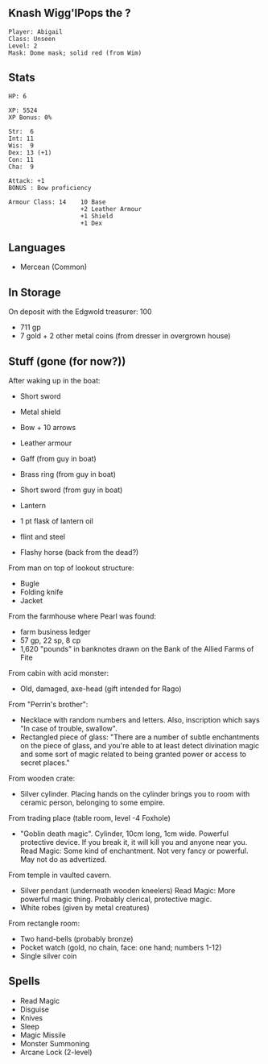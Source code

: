 ## Knash Wigg'lPops the ?

    Player: Abigail
    Class: Unseen
    Level: 2
    Mask: Dome mask; solid red (from Wim)

## Stats

    HP: 6

    XP: 5524
    XP Bonus: 0%

    Str:  6
    Int: 11
    Wis:  9
    Dex: 13 (+1)
    Con: 11
    Cha:  9

    Attack: +1
    BONUS : Bow proficiency

    Armour Class: 14    10 Base
                        +2 Leather Armour
                        +1 Shield
                        +1 Dex

## Languages

- Mercean (Common)

## In Storage

On deposit with the Edgwold treasurer: 100

* 711 gp
* 7 gold + 2 other metal coins (from dresser in overgrown house)

## Stuff (gone (for now?))

After waking up in the boat:

* Short sword
* Metal shield
* Bow + 10 arrows
* Leather armour
* Gaff (from guy in boat)
* Brass ring (from guy in boat)
* Short sword (from guy in boat)
* Lantern
* 1 pt flask of lantern oil
* flint and steel

* Flashy horse (back from the dead?)

From man on top of lookout structure:
* Bugle
* Folding knife
* Jacket

From the farmhouse where Pearl was found:
* farm business ledger
* 57 gp, 22 sp, 8 cp
* 1,620 "pounds" in banknotes drawn on the Bank of the Allied Farms of Fite

From cabin with acid monster:
* Old, damaged, axe-head (gift intended for Rago)

From "Perrin's brother":
* Necklace with random numbers and letters. Also, inscription which says
 "In case of trouble, swallow".
* Rectangled piece of glass: "There are a number of subtle enchantments on
  the piece of glass, and you're able to at least detect divination magic
  and some sort of magic related to being granted power or access to secret
  places."

From wooden crate:
* Silver cylinder. Placing hands on the cylinder brings you to room
  with ceramic person, belonging to some empire.

From trading place (table room, level -4 Foxhole)
* "Goblin death magic". Cylinder, 10cm long, 1cm wide. Powerful protective
  device. If you break it, it will kill you and anyone near you.
  Read Magic: Some kind of enchantment. Not very fancy or powerful. May not do
              as advertized.

From temple in vaulted cavern.
* Silver pendant (underneath wooden kneelers)
  Read Magic: More powerful magic thing. Probably clerical, protective magic.
* White robes (given by metal creatures)

From rectangle room:
* Two hand-bells (probably bronze)
* Pocket watch (gold, no chain, face: one hand; numbers 1-12)
* Single silver coin

## Spells

* Read Magic
* Disguise
* Knives
* Sleep
* Magic Missile
* Monster Summoning
* Arcane Lock (2-level)
